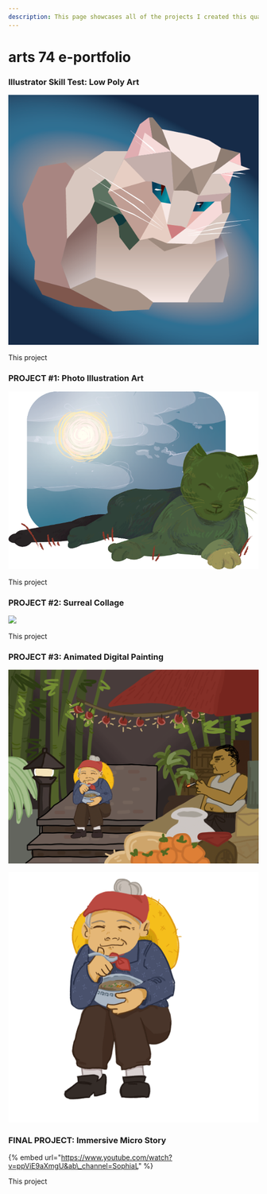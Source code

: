```yaml
---
description: This page showcases all of the projects I created this quarter for ARTS 74!
---
```


# arts 74 e-portfolio

### **Illustrator Skill Test:** Low Poly Art

![](.gitbook/assets/arts74skilltest-1-.png)

This project

### PROJECT \#1: Photo Illustration Art

![](.gitbook/assets/arts74assignment1newnew.png)

This project

### PROJECT \#2: Surreal Collage

![](.gitbook/assets/sophialingproject2.png)

This project

### PROJECT \#3: Animated Digital Painting

![Combined GIF and animated background ](.gitbook/assets/animatedproject.gif)

![GIF I created of an old woman eating noodles](.gitbook/assets/arts74woman-1-.gif)

### FINAL PROJECT: Immersive Micro Story 

{% embed url="https://www.youtube.com/watch?v=ppViE9aXmgU&ab\_channel=SophiaL" %}

This project


